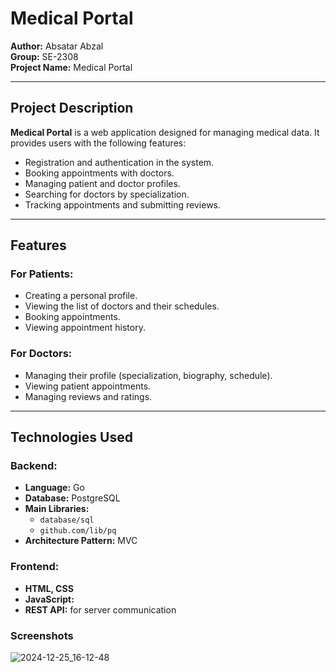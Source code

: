 # Medical Portal  

**Author:** Absatar Abzal  
**Group:** SE-2308  
**Project Name:** Medical Portal  

---

## Project Description  
**Medical Portal** is a web application designed for managing medical data. It provides users with the following features:  

- Registration and authentication in the system.  
- Booking appointments with doctors.  
- Managing patient and doctor profiles.  
- Searching for doctors by specialization.  
- Tracking appointments and submitting reviews.  

---

## Features  

### For Patients:  
- Creating a personal profile.  
- Viewing the list of doctors and their schedules.  
- Booking appointments.  
- Viewing appointment history.  

### For Doctors:  
- Managing their profile (specialization, biography, schedule).  
- Viewing patient appointments.  
- Managing reviews and ratings.  

---

## Technologies Used  

### Backend:  
- **Language:** Go  
- **Database:** PostgreSQL  
- **Main Libraries:**  
  - `database/sql`  
  - `github.com/lib/pq`  
- **Architecture Pattern:** MVC  

### Frontend:  
- **HTML, CSS**  
- **JavaScript:** 
- **REST API:** for server communication  

### Screenshots
![2024-12-25_16-12-48](https://github.com/user-attachments/assets/05e38017-1f8f-4c47-80d8-c8fad6bdf677)

